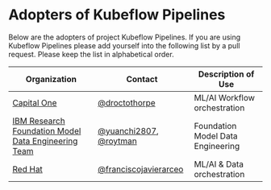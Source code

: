 # Adopters of Kubeflow Pipelines

Below are the adopters of project Kubeflow Pipelines. If you are using Kubeflow Pipelines
please add yourself into the following list by a pull request.
Please keep the list in alphabetical order.

| Organization                                                                 | Contact                                                                                           | Description of Use                                     |
|------------------------------------------------------------------------------|---------------------------------------------------------------------------------------------------|--------------------------------------------------------|
| [Capital One](https://www.capitalone.com/)                                   | [@droctothorpe](https://github.com/droctothorpe)                                                 | ML/AI Workflow orchestration                            |
| [IBM Research Foundation Model Data Engineering Team](https://www.research.ibm.com/) | [@yuanchi2807](https://github.com/yuanchi2807), [@roytman](https://github.com/roytman) | Foundation Model Data Engineering                       |
| [Red Hat](https://www.redhat.com/)                                           | [@franciscojavierarceo](https://github.com/franciscojavierarceo)                                 | ML/AI & Data orchestration                             |

